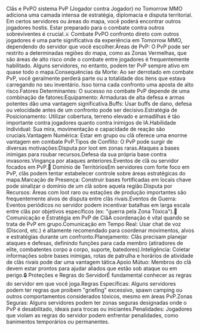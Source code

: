 Clãs e PvPO sistema PvP (Jogador contra Jogador) no Tomorrow MMO adiciona uma camada intensa de estratégia, diplomacia e disputa territorial. Em certos servidores ou áreas do mapa, você poderá encontrar outros jogadores hostis. Estar preparado para o combate contra outros sobreviventes é crucial.⚔️ Combate PvPO confronto direto com outros jogadores é uma parte significativa da experiência em Tomorrow MMO, dependendo do servidor que você escolher.Áreas de PvP: O PvP pode ser restrito a determinadas regiões do mapa, como as Zonas Vermelhas, que são áreas de alto risco onde o combate entre jogadores é frequentemente habilitado. Alguns servidores, no entanto, podem ter PvP sempre ativo em quase todo o mapa.Consequências da Morte: Ao ser derrotado em combate PvP, você geralmente perderá parte ou a totalidade dos itens que estava carregando no seu inventário. Isso torna cada confronto uma aposta de alto risco.Fatores Determinantes: O sucesso no combate PvP depende de uma combinação de fatores:Equipamento: Armaduras de alta defesa e armas potentes dão uma vantagem significativa.Buffs: Usar buffs de dano, defesa ou velocidade antes de um confronto pode ser decisivo.Estratégia de Posicionamento: Utilizar cobertura, terreno elevado e armadilhas é tão importante contra jogadores quanto contra inimigos de IA.Habilidade Individual: Sua mira, movimentação e capacidade de reação são cruciais.Vantagem Numérica: Estar em grupo ou clã oferece uma enorme vantagem em combate PvP.Tipos de Conflito: O PvP pode surgir de diversas motivações:Disputa por loot em zonas raras.Ataques a bases inimigas para roubar recursos.Defesa da sua própria base contra invasores.Vingança por ataques anteriores.Eventos de clã ou servidor focados em PvP.🏰 Domínio de TerritóriosEm servidores com forte foco em PvP, clãs podem tentar estabelecer controle sobre áreas estratégicas do mapa.Marcação de Presença: Construir bases fortificadas em locais chave pode sinalizar o domínio de um clã sobre aquela região.Disputa por Recursos: Áreas com loot raro ou estações de produção importantes são frequentemente alvos de disputa entre clãs rivais.Eventos de Guerra: Eventos periódicos no servidor podem incentivar batalhas em larga escala entre clãs por objetivos específicos (ex: "guerra pela Zona Tóxica").📣 Comunicação e Estratégia em PvP de ClãA coordenação é vital quando se trata de PvP em grupo.Comunicação em Tempo Real: Usar chat de voz (Discord, etc.) é altamente recomendado para coordenar movimentos, alvos e estratégias durante um confronto.Planejamento: Clãs precisam planejar ataques e defesas, definindo funções para cada membro (atiradores de elite, combatentes corpo a corpo, suporte, batedores).Inteligência: Coletar informações sobre bases inimigas, rotas de patrulha e horários de atividade de clãs rivais pode dar uma vantagem tática.Apoio Mútuo: Membros do clã devem estar prontos para ajudar aliados que estão sob ataque ou em perigo.🔒 Proteções e Regras do ServidorÉ fundamental conhecer as regras do servidor em que você joga.Regras Específicas: Alguns servidores podem ter regras que proíbem "griefing" excessivo, spawn camping ou outros comportamentos considerados tóxicos, mesmo em áreas PvP.Zonas Seguras: Alguns servidores podem ter zonas seguras designadas onde o PvP é desabilitado, ideais para trocas ou iniciantes.Penalidades: Jogadores que violam as regras do servidor podem enfrentar penalidades, como banimentos temporários ou permanentes.